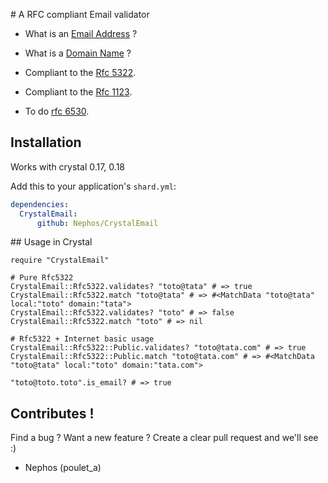 # A RFC compliant Email validator

- What is an [Email Address](https://en.wikipedia.org/wiki/Email_address) ?
- What is a [Domain Name](https://en.wikipedia.org/wiki/Hostname) ?

- Compliant to the [Rfc 5322](https://tools.ietf.org/html/rfc5322).
- Compliant to the [Rfc 1123](https://tools.ietf.org/html/rfc1123).

- To do [rfc 6530](https://tools.ietf.org/html/rfc6530).


## Installation

Works with crystal 0.17, 0.18

Add this to your application's `shard.yml`:

```yaml
dependencies:
  CrystalEmail:
      github: Nephos/CrystalEmail
```

## Usage in Crystal

```crystal
require "CrystalEmail"

# Pure Rfc5322
CrystalEmail::Rfc5322.validates? "toto@tata" # => true
CrystalEmail::Rfc5322.match "toto@tata" # => #<MatchData "toto@tata" local:"toto" domain:"tata">
CrystalEmail::Rfc5322.validates? "toto" # => false
CrystalEmail::Rfc5322.match "toto" # => nil

# Rfc5322 + Internet basic usage
CrystalEmail::Rfc5322::Public.validates? "toto@tata.com" # => true
CrystalEmail::Rfc5322::Public.match "toto@tata.com" # => #<MatchData "toto@tata" local:"toto" domain:"tata.com">

"toto@toto.toto".is_email? # => true
```


## Contributes !

Find a bug ? Want a new feature ?
Create a clear pull request and we'll see :)

- Nephos (poulet_a)
